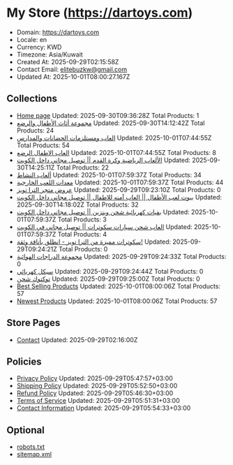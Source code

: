 # My Store (https://dartoys.com)

- Domain: https://dartoys.com
- Locale: en
- Currency: KWD
- Timezone: Asia/Kuwait
- Created At: 2025-09-29T02:15:58Z
- Contact Email: elitebuzkw@gmail.com
- Updated At: 2025-10-01T08:00:27.167Z

## Collections

- [Home page](https://dartoys.com/collections/frontpage)
  Updated: 2025-09-30T09:36:28Z
  Total Products: 1
- [مجموعة أثاث الأطفال والرضع](https://dartoys.com/collections/مجموعة-أثاث-الأطفال-والرضع)
  Updated: 2025-09-30T14:12:42Z
  Total Products: 24
- [العاب ومستلزمات الحضانات والمدارس](https://dartoys.com/collections/العاب-ومستلزمات-الحضانات-والمدارس)
  Updated: 2025-10-01T07:44:55Z
  Total Products: 54
- [العاب الاطفال الرضع](https://dartoys.com/collections/العاب-الاطفال-الرضع)
  Updated: 2025-10-01T07:44:55Z
  Total Products: 8
- [الألعاب الرياضية وكرة القدم || توصيل مجاني داخل الكويت](https://dartoys.com/collections/الألعاب-الرياضية-وكرة-القدم-توصيل-مجاني-داخل-الكويت)
  Updated: 2025-09-30T14:25:11Z
  Total Products: 22
- [ألعاب النشاط](https://dartoys.com/collections/ألعاب-النشاط)
  Updated: 2025-10-01T07:59:37Z
  Total Products: 34
- [معدات اللعب الخارجية](https://dartoys.com/collections/معدات-اللعب-الخارجية)
  Updated: 2025-10-01T07:59:37Z
  Total Products: 44
- [عروض متجر الترا تويز](https://dartoys.com/collections/عروض-متجر-الترا-تويز)
  Updated: 2025-09-29T09:23:10Z
  Total Products: 0
- [بيوت لعب الأطفال || العاب آمنه للاطفال || توصيل مجاني داخل الكويت](https://dartoys.com/collections/بيوت-لعب-الأطفال-العاب-آمنه-للاطفال-توصيل-مجاني-داخل-الكويت)
  Updated: 2025-09-30T14:18:02Z
  Total Products: 32
- [بقيات كهربائية شحن وبنزين || توصيل مجاني داخل الكويت](https://dartoys.com/collections/بقيات-كهربائية-شحن-وبنزين-توصيل-مجاني-داخل-الكويت)
  Updated: 2025-10-01T07:59:37Z
  Total Products: 3
- [العاب شحن سيارات سكوترات || توصيل مجاني في الكويت](https://dartoys.com/collections/العاب-شحن-سيارات-سكوترات-توصيل-مجاني-في-الكويت)
  Updated: 2025-10-01T07:59:37Z
  Total Products: 4
- [سكوترات مميزة من الترا تويز - انطلق بأناقة وثقة!](https://dartoys.com/collections/سكوترات-مميزة-من-الترا-تويز-انطلق-بأناقة-وثقة)
  Updated: 2025-09-29T09:24:21Z
  Total Products: 0
- [مجموعة الدراجات الهوائية](https://dartoys.com/collections/مجموعة-الدراجات-الهوائية)
  Updated: 2025-09-29T09:24:33Z
  Total Products: 0
- [سيكل كهربائي](https://dartoys.com/collections/سيكل-كهربائي)
  Updated: 2025-09-29T09:24:44Z
  Total Products: 0
- [توكتوك شحن](https://dartoys.com/collections/توكتوك-شحن)
  Updated: 2025-09-29T09:25:00Z
  Total Products: 0
- [Best Selling Products](https://dartoys.com/collections/best-selling-products)
  Updated: 2025-10-01T08:00:06Z
  Total Products: 57
- [Newest Products](https://dartoys.com/collections/newest-products)
  Updated: 2025-10-01T08:00:06Z
  Total Products: 57

## Store Pages

- [Contact](https://dartoys.com/pages/contact)
  Updated: 2025-09-29T02:16:00Z

## Policies

- [Privacy Policy](https://dartoys.com/policies/privacy-policy)
  Updated: 2025-09-29T05:47:57+03:00
- [Shipping Policy](https://dartoys.com/policies/shipping-policy)
  Updated: 2025-09-29T05:52:50+03:00
- [Refund Policy](https://dartoys.com/policies/refund-policy)
  Updated: 2025-09-29T05:46:30+03:00
- [Terms of Service](https://dartoys.com/policies/terms-of-service)
  Updated: 2025-09-29T05:51:31+03:00
- [Contact Information](https://dartoys.com/policies/contact-information)
  Updated: 2025-09-29T05:54:33+03:00

## Optional

- [robots.txt](https://dartoys.com/robots.txt)
- [sitemap.xml](https://dartoys.com/sitemap.xml)

